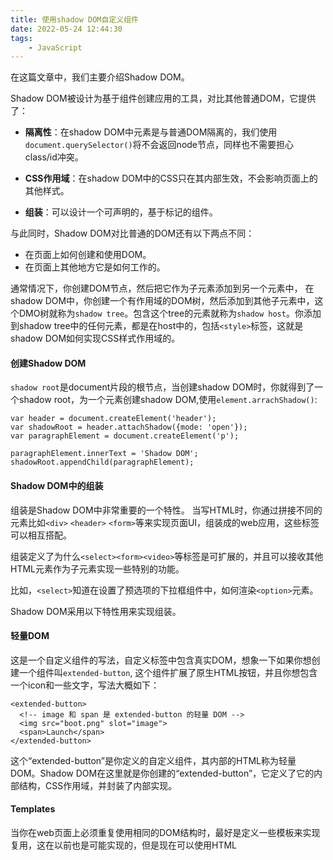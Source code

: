 ```yaml
---
title: 使用shadow DOM自定义组件
date: 2022-05-24 12:44:30
tags: 
    - JavaScript
---
```


在这篇文章中，我们主要介绍Shadow DOM。
<!--more-->

Shadow DOM被设计为基于组件创建应用的工具，对比其他普通DOM，它提供了：

- <b>隔离性</b>：在shadow DOM中元素是与普通DOM隔离的，我们使用`document.querySelector()`将不会返回node节点，同样也不需要担心class/id冲突。

- <b>CSS作用域</b>：在shadow DOM中的CSS只在其内部生效，不会影响页面上的其他样式。

- <b>组装</b>：可以设计一个可声明的，基于标记的组件。

与此同时，Shadow DOM对比普通的DOM还有以下两点不同：
- 在页面上如何创建和使用DOM。
- 在页面上其他地方它是如何工作的。

通常情况下，你创建DOM节点，然后把它作为子元素添加到另一个元素中， 在shadow DOM中，你创建一个有作用域的DOM树，然后添加到其他子元素中，这个DMO树就称为`shadow tree`。包含这个tree的元素就称为`shadow host`。你添加到shadow tree中的任何元素，都是在host中的，包括`<style>`标签，这就是shadow DOM如何实现CSS样式作用域的。

#### 创建Shadow DOM

`shadow root`是document片段的根节点，当创建shadow DOM时，你就得到了一个shadow root，为一个元素创建shadow DOM,使用`element.arrachShadow()`:

```
var header = document.createElement('header');
var shadowRoot = header.attachShadow({mode: 'open'});
var paragraphElement = document.createElement('p');

paragraphElement.innerText = 'Shadow DOM';
shadowRoot.appendChild(paragraphElement);
```

#### Shadow DOM中的组装

组装是Shadow DOM中非常重要的一个特性。
当写HTML时，你通过拼接不同的元素比如`<div>` `<header>` `<form>`等来实现页面UI，组装成的web应用，这些标签可以相互搭配。

组装定义了为什么`<select><form><video>`等标签是可扩展的，并且可以接收其他HTML元素作为子元素实现一些特别的功能。

比如，`<select>`知道在设置了预选项的下拉框组件中，如何渲染`<option>`元素。

Shadow DOM采用以下特性用来实现组装。

#### 轻量DOM

这是一个自定义组件的写法，自定义标签中包含真实DOM，想象一下如果你想创建一个组件叫`extended-button`, 这个组件扩展了原生HTML按钮，并且你想包含一个icon和一些文字，写法大概如下：

```
<extended-button>
  <!-- image 和 span 是 extended-button 的轻量 DOM -->
  <img src="boot.png" slot="image">
  <span>Launch</span>
</extended-button>
```

这个“extended-button”是你定义的自定义组件，其内部的HTML称为轻量DOM。Shadow DOM在这里就是你创建的“extended-button”，它定义了它的内部结构，CSS作用域，并封装了内部实现。

#### Templates

当你在web页面上必须重复使用相同的DOM结构时，最好是定义一些模板来实现复用，这在以前也是可能实现的，但是现在可以使用HTML <template>标签更容易实现，这个元素及其内容在DOM中不会被渲染，但是可以在Javascript中被引用。

看个例子：

```
<template id="my-paragraph">
  <p> Paragraph content. </p>
</template>
```

这不会在页面上显示，除非你在Javascript中引用它，并把它添加到其他DOM中。

```
var template = document.getElementById('my-paragraph');
var templateContent = template.content;
document.body.appendChild(templateContent);
```

这在一些框架中可以实现，但是在之前提到的，它更加原生，并且有不错的浏览器兼容性：
![s2 (1).png](http://jxqdh.91sam.com/img/s2.png)

Templates可以和自定义元素搭配，起到更好的效果，我们将自定义元素，此时你应该知道浏览器的`customElements`API，允许你自定义标签来渲染。

让我们用templates的内容作为shadow DOM来定义个web component，我们称为`my-parrgraph`：

```
customElements.define('my-paragraph',
 class extends HTMLElement {
   constructor() {
     super();

     let template = document.getElementById('my-paragraph');
     let templateContent = template.content;
     const shadowRoot = this.attachShadow({mode: 'open'}).appendChild(templateContent.cloneNode(true));
  }
});
```

这里的关键点是我们添加了一个template子元素的副本到shadow root中，副本是通过`Node.cloneNode()`方法创建的。

同样我们可以添加一些样式到shadow DOM中，我们可以在template中添加`<style>`标签，它在普通DOM中不会生效。

例如：我们可以修改我们的template：

```
<template id="my-paragraph">
  <style>
    p {
      color: white;
      background-color: #666;
      padding: 5px;
    }
  </style>
  <p>Paragraph content. </p>
</template>
```

现在我们的自定义元素可以这样使用：
`<my-paragraph></my-paragraph>`

#### Slots

Templates有一些缺点，其中之一是它的静态内容不允许我们渲染我们的动态数据。

这时，`<slot>`就派上用场了。

你可以认为slots是作为占位符，允许你把你自己的HTML放到tempalte中，它允许你创建通用的HTML templates并通过添加slots实现自定义。

让我们看template和slot如何搭配：

```
<template id="my-paragraph">
  <p> 
    <slot name="my-text">Default text</slot> 
  </p>
</template>
```

如果元素添加自定义标签时，slot的内容没有定义，或者浏览器不支持slots,`<my-paragraph>`只会显示它的内容“Default text”。

为了定义slot的内容，我们应该在`<my-paragraph>`中包含一个元素，这个元素包含slot属性，并且它的slot值等于我们想要填充的slot的name。

比如：

```
<my-paragraph>
 <span slot="my-text">Let's have some different text!</span>
</my-paragraph>
```

这个例子是我们插入了一个span标签，他有slot属性，slot的值等于my-text的name.

在被浏览器渲染之后，将会显示为以下DOM树：

```
<my-paragraph>
  #shadow-root
  <p>
    <slot name="my-text">
      <span slot="my-text">Let's have some different text!</span>
    </slot>
  </p>
</my-paragraph>
```

`#shadow-root`只是一个shadow DOM存在的指示符

#### 样式
shadow DOM的组件样式可以定义在主页面中，也可以自定义在shadow DOM中。

#### 自定义组件样式

<b>CSS作用域</b>是Shadow DOM的最棒的特性之一。

- 外部的CSS选择器无法选中你的组件。
- 组件自定义样式不会影响页面其他部位，他们只在host元素中生效，所以不必担心id命名冲突。

来看个例子：
```
#shadow-root
<style>
  #container {
    background: white;
  }
  #container-items {
    display: inline-flex;
  }
</style>

<div id="container"></div>
<div id="container-items"></div>
```

所有的样式只会在#shadow-root中生效。

你也可以使用`<link>`元素来引用样式，也只会在#shadow-root中生效。

#### :host伪类
`:host`允许你选中shadow tree的根节点。
```
<style>
  :host {
    display: block; /* 默认自定义元素是 display: inline */
  }
</style>
```

有一个需要注意点的是外层的:host的优先级高于元素内部的:host，并且:host只在shadow root的作用域中生效。
`:host(选择器)`允许你在符合状态时选中host，因此你可以在响应交互状态时使用它。
```
<style>
  :host {
    opacity: 0.4;
  }
  
  :host(:hover) {
    opacity: 1;
  }
  
  :host([disabled]) { /* style when host has disabled attribute. */
    background: grey;
    pointer-events: none;
    opacity: 0.4;
  }
  
  :host(.pink) > #tabs {
    color: pink; /* color internal #tabs node when host has class="pink". */
  }
</style>
```

#### 使用:host-context伪类匹配主题
`:host-context(选择器)`伪类能够在匹配（选择器）时，选中元素，通常情况下用来结合主题使用。比如：
```
<body class="lightheme">
  <custom-container>
  …
  </custom-container>
</body>
```
`:host-context(.lightheme)`能够生效，并渲染样式。
```
:host-context(.lightheme) {
  color: black;
  background: white;
}
```

#### 从组件外侧添加样式
你可以从组件的外侧给组件添加样式，比如这样：
```
custom-container {
  color: red;
}
```

<b>外层的样式比shadow DOM中的样式具有更高的优先级。</b>

例如，我们外层给的样式：
```
custom-container {
  width: 500px;
}
```

可以覆盖组件的样式规则：
```
:host {
  width: 300px;
}
```

#### 事件模型
Shadow DOM的事件冒泡机制比较特别，事件的target都由Shadow DOM封装，即组件内部元素的事件，target都会是Shadow DOM组件本身。
以下是Shadow DOM的冒泡事件列表：
- Focus Events: blur, focus, focusin, focusout
- Mouse Events: click, dblclick, mousedown, mouseenter, mousemove, etc.
- Wheel Events: wheel
- Input Events: beforeinput, input
- Keyboard Events: keydown, keyup
- Composition Events: compositionstart, compositionupdate, compositionend
- DragEvent: dragstart, drag, dragend, drop, etc.

#### 自定义事件
自定义事件默认不会冒泡到Shadow DOM外层，如果你想捕获自定义事件且想让它冒泡，你需要添加`bubbles: true`和`composed: true`作为选项。代码如下：
```
var container = this.shadowRoot.querySelector('#container');
container.dispatchEvent(new Event('containerchanged', {bubbles: true, composed: true}));
```

#### 浏览器支持
为了检查浏览器是否支持Shadow DOM功能，可以像这样：
```
const supportsShadowDOM = !!HTMLElement.prototype.attachShadow;

```
通常情况下，Shadow DOM与普通DOM有一些行为上的差异，我们可以使用SessionStack库来收集用户事件，网络数据，异常捕获，debug信息，把他们发送到服务端，来让我们能够复现问题。

#### 案例
Youtube里大量使用了自定义组件：
![enter image description here](http://jxqdh.91sam.com/img%2Fs3.png)
其是使用了Polymer library来构建自定义组件。
后面会输出一篇Polymer library的学习笔记，敬请期待。

参考文献：

- https://blog.sessionstack.com/how-javascript-works-the-internals-of-shadow-dom-how-to-build-self-contained-components-244331c4de6e 
